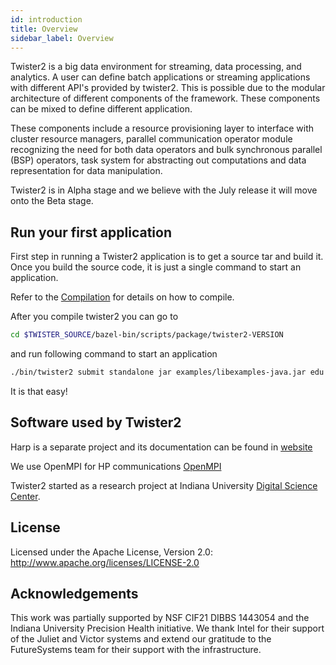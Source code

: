 ```yaml
---
id: introduction
title: Overview
sidebar_label: Overview
---
```


Twister2 is a big data environment for streaming, data processing, and analytics. A user can define 
batch applications or streaming applications with different API's provided by twister2. This is 
possible due to the modular architecture of different components of the framework. These components 
can be mixed to define different application. 

These components include a resource provisioning layer to interface with cluster resource managers, 
parallel communication operator module recognizing the need for both data operators and bulk 
synchronous parallel (BSP) operators, task system for abstracting out computations and data 
representation for data manipulation. 

Twister2 is in Alpha stage and we believe with the July release it will move onto the Beta stage. 

## Run your first application

First step in running a Twister2 application is to get a source tar and build it. Once you build the
source code, it is just a single command to start an application.

Refer to the [Compilation](compiling/compiling.md) for details on how to compile. 

After you compile twister2 you can go to

```bash
cd $TWISTER_SOURCE/bazel-bin/scripts/package/twister2-VERSION
```

and run following command to start an application

```bash
./bin/twister2 submit standalone jar examples/libexamples-java.jar edu.iu.dsc.tws.examples.basic.HelloWorld 8
```

It is that easy!

## Software used by Twister2

Harp is a separate project and its documentation can be found in [website](https://dsc-spidal.github.io/harp/)

We use OpenMPI for HP communications [OpenMPI](https://www.open-mpi.org/)
  
Twister2 started as a research project at Indiana University [Digital Science Center](https://www.dsc.soic.indiana.edu/).

## License

Licensed under the Apache License, Version 2.0: http://www.apache.org/licenses/LICENSE-2.0

## Acknowledgements

This work was partially supported by NSF CIF21 DIBBS 1443054 and the Indiana University Precision Health initiative.
We thank Intel for their support of the Juliet and Victor systems and extend our gratitude to the FutureSystems team for their support with the infrastructure.
